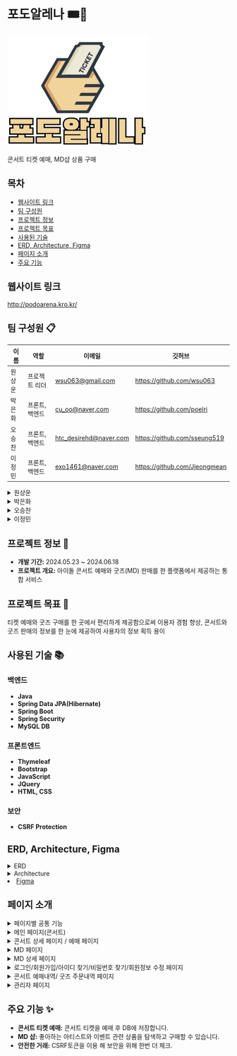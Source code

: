 # 포도알레나 🎟️🍇

![GrapeArena LOGO](./GRAPEARENA_LOGO.png)

 콘서트 티켓 예매, MD샵 상품 구매

## 목차
- [웹사이트 링크](#웹사이트-링크)
- [팀 구성원](#팀-구성원-)
- [프로젝트 정보](#프로젝트-정보-)
- [프로젝트 목표](#프로젝트-목표-)
- [사용된 기술](#사용된-기술-)
- [ERD, Architecture, Figma](#erd-architecture-figma)
- [페이지 소개](#페이지-소개)
- [주요 기능](#주요-기능-)

## 웹사이트 링크
http://podoarena.kro.kr/

 
## 팀 구성원 📋

| 이름   | 역할            | 이메일                   | 깃허브 |
|--------|-----------------|--------------------------|----------------|
| 원상운 | 프로젝트 리더 | wsu063@gmail.com      | https://github.com/wsu063  |
| 박은화 | 프론트, 백엔드 | cu_oo@naver.com     | https://github.com/poelri |
| 오승찬 | 프론트, 백엔드 | htc_desirehd@naver.com     | https://github.com/sseung519 |
| 이정민 | 프론트, 백엔드 | exo1461@naver.com | https://github.com/Jjeongmean |

<details>
 
<summary>원상운</summary>

- **Frontend**
  - 사이트 인덱스, 헤더, 푸터 디자인
  - 관리자 페이지의 인덱스와 헤더 부분 구현
  - (관리자) 고객 예매 목록 관리
- **Backend**
  - 프로젝트 배포 관리
  - 마이페이지 회원정보 수정 기능 지원
  - (관리자) 고객 예매 목록 기능 구현
  - 콘서트 상세 페이지 개발 및 유지 보수 지원
  - 공연장 정보 등록, 수정, 삭제 기능 개발
  - (사용자) 콘서트 티켓 예매하기 백엔드 기능 구현
  - (사용자) 굿즈 결제하기 백엔드 구현
  - (사용자) 장바구니 기능 구현
</details>

<details>
 
<summary>박은화</summary>

- **Frontend**
  - 로그인 페이지 디자인
  - (사용자) 콘서트 디테일 및 예매 페이지 디자인 지원
  - (사용자) MD 샵의 상세 페이지와 인덱스 페이지 디자인 지원
  - (관리자) 페이지의 전반적인 디자인( 인덱스와 헤더 및 리스트,수정,삭제 )
  - 전반적인 사이트 디자인 및 사용자 경험 개선
  - 콘서트 티켓 예매하기 프론트 구현
  - 프로젝트 설명을 위한 프레젠테이션(PPT) 제작
- **Backend**
  - 로그인 및 아이디 쿠키 저장 기능을 구현
  - (사용자) 콘서트 예매 목록의 백엔드 로직 구현
  - (사용자) MD샵 상세 페이지 및 인덱스 관련된 백엔드 로직 개발
  - (관리자) MD샵 상품 관리 기능 백엔드 구현
</details>

<details>
 
<summary>오승찬</summary>

- **Frontend**
  - 사용자 회원가입 페이지 설계 및 구현
  - 이메일 및 전화번호를 이용한 비밀번호 재설정 디자인
  - 마이페이지 디자인
  - 프로젝트 README 문서 작성
  - MD샵 인덱스 페이지 디자인 지원
- **Backend**
  - 사용자 회원가입 페이지 기능 구현
  - 이름과 번호로 아이디 찾기 기능 및 비밀번호 재설정 구현
  - 사이트 데이터 추출 및 가공 작업 수행
  - 마이페이지 회원정보 수정 백엔드 구현
  - MD샵 상품 검색과 페이징 처리 기능 개발
  - (사용자) MD샵 상세 페이지 및 인덱스 관련된 백엔드 로직 개발
</details>

<details>
 
<summary>이정민</summary>

- **Frontend**
  - (사용자) 인덱스, 헤더, 푸터 디자인
  - 회원가입 디자인 지원
  - MD샵 상세페이지, 장바구니 디자인
  - (사용자) 콘서트 상세 페이지 디자인 지원
  - (사용자) 굿즈 예매 및 주문 내역 관리 페이지
  - 전반적인 사이트 디자인 및 사용자 경험 개선
- **Backend**
  - MD샵 장바구니 백엔드 로직 구현
  - (사용자) 굿즈 결제 백엔드 기능 구현
  - (사용자) 굿즈 주문 내역 백엔드 처리
</details>


## 프로젝트 정보 📃
- **개발 기간:** 2024.05.23 ~ 2024.06.18
- **프로젝트 개요:** 아이돌 콘서트 예매와 굿즈(MD) 판매를 한 플랫폼에서 제공하는 통합 서비스

## 프로젝트 목표 🎯

티켓 예매와 굿즈 구매를 한 곳에서 편리하게 제공함으로써 이용자 경험 향상, 콘서트와 굿즈 판매의 정보를 한 눈에 제공하여 사용자의 정보 획득 용이

## 사용된 기술 📚

### 백엔드 

- **Java** 
- **Spring Data JPA(Hibernate)** 
- **Spring Boot** 
- **Spring Security** 
- **MySQL DB** 

### 프론트엔드

- **Thymeleaf** 
- **Bootstrap** 
- **JavaScript** 
- **JQuery**
- **HTML, CSS** 

### 보안

- **CSRF Protection**

## ERD, Architecture, Figma

<details>

<summary>ERD</summary>

![GrapeArena ERD](./GRAPEARENA_ERD.png)

</details>

<details>

<summary>Architecture</summary>

![GrapeArena_Architecure](./GRAPEARENA_ARCHITECTURE.png)
 
</details>
<li><a href="https://www.figma.com/design/Ls4wHm9XDGkq76kE6bf9O9/%ED%8F%AC%EB%8F%84%EC%95%8C%EB%A0%88%EB%82%98?node-id=0-1&t=XxNJ1mHXJmdDyjgW-0">Figma</a></li>


## 페이지 소개

<details>
 
<summary>페이지별 공통 기능</summary>
 
  - 상단 헤더
    - 메인페이지(콘서트), MD샵 페이지로 이동할 수 있습니다.
    - 로그인, 회원가입 페이지로 이동 가능하며, 로그인 시 로그아웃, 장바구니 마이페이지 이동 버튼이 활성화 됩니다.
  - 하단 푸터
</details>

<details>
 
<summary>메인 페이지(콘서트)</summary>
 
  - 페이지 구성
    - 상단 버튼: 페이지 상단으로 이동하는 "TOP" 버튼이 제공됩니다.
  - 상단 슬라이드
    - 콘서트, 광고 등 이미지 출력
  - 콘서트 클립
    - 아티스트의 콘서트 유튜브
  - 콘서트 리스트
    - 등록된 콘서트 썸네일과 제목으로 출력
</details>

<details>
 
<summary>콘서트 상세 페이지 / 예매 페이지</summary>
 
  - 콘서트 상세 정보와 예매하기 버튼
  - 예매 페이지
  - <img src="./concerts_reserve.gif" alt="concerts_reserve" style="width:50%;">
</details>

<details>
 
<summary>MD 페이지</summary>
 
  - 상단 슬라이드
    - 굿즈 광고 배너
  - 굿즈 리스트
    - 굿즈 카테고리별 분류
    - <img src="./goods_filter.gif" alt="goods_filter" style="width:50%;">
    - 굿즈 이름 검색
    - 굿즈 리스트 출력(상품 20개씩 출력)
    - 페이징 처리
</details>

<details>
 
<summary>MD 상세 페이지</summary>
 
  - 페이지 구성
    - 상단 버튼: 페이지 상단으로 이동하는 "TOP" 버튼이 제공됩니다.
  - 상품 정보
    - 상품 이미지: 대표 상품 이미지가 표시됩니다.
    - 상품 정보: 상품 이름과 가격이 표시됩니다. 무료배송 여부도 함께 표시됩니다.
    - 상품 수량 선택: 수량을 선택할 수 있는 인터페이스가 제공되며, 최대 구매 가능 수량이 표시됩니다.
  - 구매 옵션
    - 장바구니 추가 및 구매: 사용자가 로그인 상태에 따라 "장바구니 추가"와 "바로 구매" 버튼이 제공됩니다.
    - 로그인하지 않은 경우: "장바구니 추가" 버튼이 비활성화 상태로 표시됩니다.
    - 로그인한 경우: "바로 구매" 버튼과 함께 "장바구니 추가" 버튼이 활성화 상태로 표시됩니다.
  - 상품 설명 탭
    - 상품 설명: 상품의 세부 정보와 이미지가 포함된 탭이 제공됩니다.
  - 기타 기능
    - 판매 공지: 상품의 판매 관련 정보가 포함된 공지사항이 표시됩니다.
</details>

<details>
 
<summary>로그인/회원가입/아이디 찾기/비밀번호 찾기/회원정보 수정 페이지</summary>
 
  - 로그인 페이지
    - 아이디와 패스워드를 올바르게 입력하면 로그인이 가능합니다.
    - 아이디 정보를 쿠키에 저장하여 다음 로그인 시, 로그인 했던 아이디가 자동 입력됩니다.
    - 존재하지 않는 아이디와 올바르지 않은 패스워드 입력 시 안내 문구를 보여줍니다.
    - 아이디 찾기/ 비밀번호 찾기/ 회원가입 페이지로 이동 가능합니다.

  - 회원가입 페이지
    - 회원정보(이름, 이메일, 패스워드, 주소, 전화번호)를 입력할 수 있습니다.
    - 이미 등록된 이메일과 번호는 중복으로 입력할 수 없습니다.
    - 회원 정보 설정
      - 이름
      - 이메일: email@email.com 형식 확인
      - 비밀번호: 8~16자 알파벳 대,소문자, 특수문자 포함
      - 주소: 카카오 주소 라이브러리 이용하여 도로명 주소, 번지 주소로 검색 하여 등록

  - 아이디 찾기/비밀번호 찾기(재설정) 페이지
    - 가입 시, 입력한 이름, 전화번호로 아이디를 찾을 수 있습니다.
    - 가입 시, 입력한 이메일, 전화번호로 비밀번호를 재설정 할 수 있습니다.

  - 회원정보 수정 페이지
    - 비밀번호를 재입력하여 인증 후 비밀번호, 주소 수정 가능
    - 회원탈퇴 버튼을 누르면 팝업창에 한번더 '탈퇴' 메시지를 입력 후 탈퇴 확인창 확인 후 탈퇴 가능합니다.
</details>

<details>
 
<summary>콘서트 예매내역/ 굿즈 주문내역 페이지</summary>
 
  - 페이지 구성
    - 제목: "콘서트 예매내역"이라는 제목이 화면 상단에 표시됩니다.
  - 예매내역 테이블
    - 테이블: 예매된 콘서트의 목록이 테이블 형태로 나타납니다.
    - 테이블 헤더: 예매번호, 콘서트 이름, 공연장 이름, 공연 시간, 공연 좌석, 예매 취소 버튼의 열이 표시됩니다.
    - 데이터 출력: Thymeleaf의 조건부 블록을 사용하여, 예약된 좌석 정보가 있는 경우에만 해당 정보가 표시됩니다.
      각 예약된 좌석에 대해 예매번호, 콘서트 이름, 공연장 이름, 공연 시간, 공연 좌석이 테이블에 출력됩니다.
      예매 취소 버튼은 해당 예매를 취소하는 기능을 제공합니다.
  - 예매 취소 기능
    - 예매 취소 버튼: 각 예매된 좌석에는 예매 취소를 위한 버튼이 포함됩니다.
      - 버튼을 클릭하면 JavaScript 함수 deleteReserveSeat(reserveSeatId)가 호출됩니다.
      - 사용자는 버튼을 클릭한 후 확인을 누르면 예매를 취소할 지 물어보는 알림창이 표시됩니다.
      - 확인을 선택하면 AJAX를 통해 해당 예매 좌석을 서버에서 삭제하고 페이지를 새로고침하여 업데이트합니다.
      - 만약 로그인 되어 있지 않은 경우, AJAX 요청이 실패하고 사용자는 로그인 페이지로 리디렉션됩니다.
  - CSRF 보안
    - CSRF 토큰: 페이지 로드 시 메타 태그에 포함된 CSRF 토큰과 헤더를 AJAX 요청에서 사용하여 보안을 강화합니다.
</details>

<details>
 
<summary>관리자 페이지</summary>
 
  - 페이지 구성
    - 제목
      - 페이지 상단에 표시
    - 테이블 구성
      - 리스트를 테이블 형태로 출력합니다.
      - 테이블 헤더 : 번호, 이름, 수정, 취소 버튼의 열로 표시됩니다.
    - 테이블 출력
      - Thymeleaf의 조건부 블록을 사용하여 해당 조건이 충족할때만 해당 정보가 표시됩니다.
    - 삭제 기능
      - 휴지통 아이콘을 클릭하면 취소할 지를 묻는 알림참이 표시됩니다.
    - CSRF 보안
      - 페이지 로드 시 메타 태그에 포함된 CSRF 토큰을 AJAX 요청의 헤더에 포함하여 보안을 강화합니다.
      - 이를 통해 CSRF 공격으로부터 보호됩니다.
</details>



## 주요 기능 ✨

- **콘서트 티켓 예매:** 콘서트 티켓을 예매 후 DB에 저장합니다.
- **MD 샵:** 좋아하는 아티스트와 이벤트 관련 상품을 탐색하고 구매할 수 있습니다.
- **안전한 거래:** CSRF토큰을 이용 해 보안을 위해 한번 더 체크.


